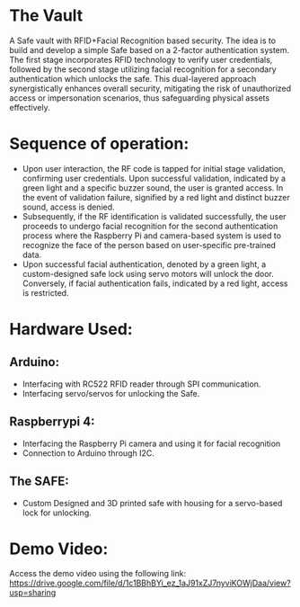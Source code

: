 # The Vault
 A Safe vault with RFID+Facial Recognition based security. The idea is to build and develop a simple Safe based on a 2-factor authentication system. The first stage incorporates RFID technology to verify user credentials, followed by the second stage utilizing facial recognition for a secondary authentication which unlocks the safe. 
 This dual-layered approach synergistically enhances overall security, mitigating the risk of unauthorized access or impersonation scenarios, thus safeguarding physical assets effectively.

# Sequence of operation:
 - Upon user interaction, the RF code is tapped for initial stage validation, confirming user credentials. Upon successful validation, indicated by a green light and a specific buzzer sound, the user is granted access. In the event of validation failure, signified by a red light and distinct buzzer sound, access is denied.
 - Subsequently, if the RF identification is validated successfully, the user proceeds to undergo facial recognition for the second authentication process where the Raspberry Pi and camera-based system is used to recognize the face of the person based on user-specific pre-trained data.
 - Upon successful facial authentication, denoted by a green light, a custom-designed safe lock using servo motors will unlock the door. Conversely, if facial authentication fails, indicated by a red light, access is restricted.

# Hardware Used:
 ## Arduino:
 - Interfacing with RC522 RFID reader through SPI communication.
 - Interfacing servo/servos for unlocking the Safe.
 ## Raspberrypi 4:
 - Interfacing the Raspberry Pi camera and using it for facial recognition
 - Connection to Arduino through I2C.
 ## The SAFE:
 - Custom Designed and 3D printed safe with housing for a servo-based lock for unlocking.

# Demo Video:
 Access the demo video using the following link: https://drive.google.com/file/d/1c1BBhBYi_ez_1aJ91xZJ7nyviKOWjDaa/view?usp=sharing
